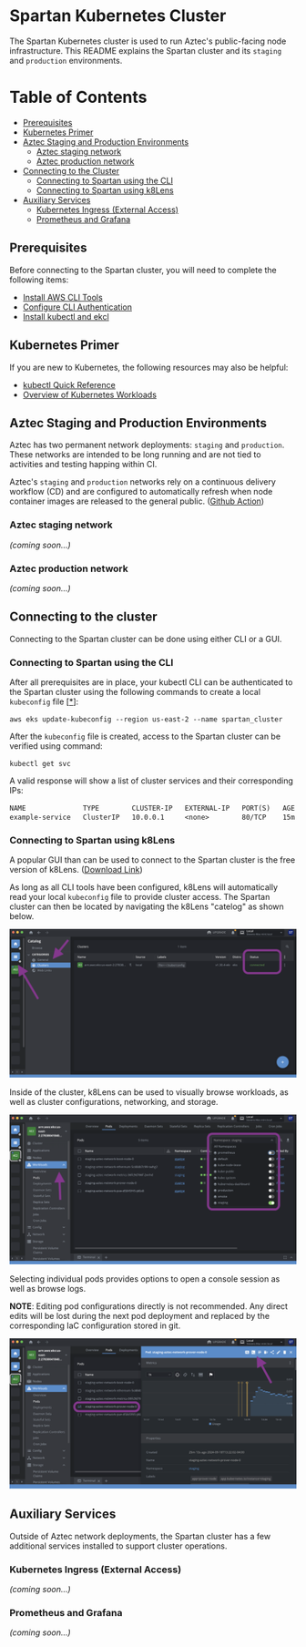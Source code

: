 # Spartan Kubernetes Cluster

The Spartan Kubernetes cluster is used to run Aztec's public-facing node infrastructure. This README explains the Spartan cluster and its `staging` and `production` environments.

# Table of Contents

- [Prerequisites](#prerequisites)
- [Kubernetes Primer](#kubernetes-primer)
- [Aztec Staging and Production Environments](#aztec-staging-and-production-environments)
  - [Aztec staging network](#aztec-staging-network)
  - [Aztec production network](#aztec-production-network)
- [Connecting to the Cluster](#connecting-to-the-cluster)
  - [Connecting to Spartan using the CLI](#connecting-to-spartan-using-the-cli)
  - [Connecting to Spartan using k8Lens](#connecting-to-spartan-using-k8lens)
- [Auxiliary Services](#auxiliary-services)
  - [Kubernetes Ingress (External Access)](#kubernetes-ingress-external-access)
  - [Prometheus and Grafana](#prometheus-and-grafana)

## Prerequisites

Before connecting to the Spartan cluster, you will need to complete the following items:

- [Install AWS CLI Tools](https://docs.aws.amazon.com/cli/latest/userguide/getting-started-install.html)
- [Configure CLI Authentication](https://docs.aws.amazon.com/cli/latest/userguide/cli-authentication-user.html)
- [Install kubectl and ekcl](https://docs.aws.amazon.com/eks/latest/userguide/install-kubectl.html)

## Kubernetes Primer

If you are new to Kubernetes, the following resources may also be helpful:

- [kubectl Quick Reference](https://kubernetes.io/docs/reference/kubectl/quick-reference/)
- [Overview of Kubernetes Workloads](https://kubernetes.io/docs/concepts/workloads/)

## Aztec Staging and Production Environments

Aztec has two permanent network deployments: `staging` and `production`. These networks are intended to be long running and are not tied to activities and testing happing within CI.

Aztec's `staging` and `production` networks rely on a continuous delivery workflow (CD) and are configured to automatically refresh when node container images are released to the general public. ([Github Action](https://github.com/AztecProtocol/aztec-packages/blob/master/.github/workflows/network-deploy.yml))

### Aztec staging network

_(coming soon...)_

### Aztec production network

_(coming soon...)_

## Connecting to the cluster

Connecting to the Spartan cluster can be done using either CLI or a GUI.

### Connecting to Spartan using the CLI

After all prerequisites are in place, your kubectl CLI can be authenticated to the Spartan cluster using the following commands to create a local `kubeconfig` file [[*](https://docs.aws.amazon.com/eks/latest/userguide/create-kubeconfig.html)]:

```
aws eks update-kubeconfig --region us-east-2 --name spartan_cluster
```

After the `kubeconfig` file is created, access to the Spartan cluster can be verified using command:

```
kubectl get svc
```

A valid response will show a list of cluster services and their corresponding IPs:

```
NAME              TYPE        CLUSTER-IP   EXTERNAL-IP   PORT(S)   AGE
example-service   ClusterIP   10.0.0.1     <none>        80/TCP    15m
```

### Connecting to Spartan using k8Lens

A popular GUI than can be used to connect to the Spartan cluster is the free version of k8Lens. ([Download Link](https://k8slens.dev/))

As long as all CLI tools have been configured, k8Lens will automatically read your local `kubeconfig` file to provide cluster access. The Spartan cluster can then be located by navigating the k8Lens "catelog" as shown below.

![k8Lens Cluster Connection](./img/k8lens_1.png)

Inside of the cluster, k8Lens can be used to visually browse workloads, as well as cluster configurations, networking, and storage.

![k8Lens Workloads](./img/k8lens_2.png)

Selecting individual pods provides options to open a console session as well as browse logs.

**NOTE**: Editing pod configurations directly is not recommended. Any direct edits will be lost during the next pod deployment and replaced by the corresponding IaC configuration stored in git.

![k8Lens Pod Access](./img/k8lens_3.png)

## Auxiliary Services

Outside of Aztec network deployments, the Spartan cluster has a few additional services installed to support cluster operations.

### Kubernetes Ingress (External Access)

_(coming soon...)_

### Prometheus and Grafana

_(coming soon...)_